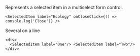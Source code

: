 Represents a selected item in a multiselect form control.

    <SelectedItem label="Ecology" onCloseClick={() => console.log('Close')} />

Several on a line

    <div>
      <SelectedItem label="One"/> <SelectedItem label="Two"/>
    </div>
